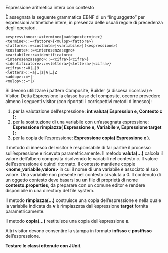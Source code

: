 Espressione aritmetica intera con contesto

È assegnata la seguente grammatica EBNF di un “linguaggetto” per espressioni aritmetiche intere, in presenza delle usuali regole di precedenza degli operatori.

```
<espressione>::=<termine>{<addop><termine>}
<termine>::=<fattore>{<mulop><fattore>}
<fattore>::=<costante>|<variabile>|(<espressione>)
<costante>::=<interosenzasegno>
<variabile>::=<identificatore>
<interosenzasegno>::=<cifra>{<cifra>}
<identificatore>::=<lettera>{<lettera>|<cifra>}
<cifra>::=0|…|9
<lettera>::=a|…|z|A|…|Z
<addop>::=+|-
<mulop>::=*|/
```

Si devono utilizzare i pattern Composite, Builder (a discesa ricorsiva) e Visitor. Detta Espressione la classe base del composite, occorre prevedere almeno i seguenti visitor (con riportati i corrispettivi metodi d'innesco):

  1. per la valutazione dell’espressione: **int valuta( Espression e, Contesto c );**
  1. per la sostituzione di una variabile con un’assegnata espressione: **Espressione rimpiazza( Espressione e, Variabile v, Espressione target );**
  1. per la copia dell’espressione: **Espressione copia( Espressione e ).**

Il metodo di innesco del visitor è responsabile di far partire il processo sull’espressione e ricevuta parametricamente.
Il metodo **valuta(…)** calcola il valore dell’albero composita risolvendo le variabili nel contesto c. Il valore dell’espressione è quindi ritornato. Il contesto mantiene coppie **<nome\_variabile,valore>** in cui il nome di una variabile è associato al suo valore. Una variabile non presente nel contesto si valuta a 0. Il contenuto di un oggetto contesto deve basarsi su un file di proprietà di nome **contesto.properties**, da preparare con un comune editor e rendere disponibile in una directory del file system.

Il metodo **rimpiazza(…)** costruisce una copia dell’espressione e nella quale la variabile indicata da **v** è rimpiazzata dall’espressione **target** fornita parametricamente.

Il metodo **copia(…)** restituisce una copia dell’espressione **e**.

Altri visitor devono consentire la stampa in formato **infisso** e **postfisso** dell’espressione.

**Testare le classi ottenute con JUnit**.